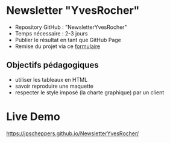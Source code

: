 # Newsletter "YvesRocher"

- Repository GitHub : "NewsletterYvesRocher"
- Temps nécessaire : 2-3 jours
- Publier le résultat en tant que GitHub Page
- Remise du projet via ce [formulaire](https://goo.gl/forms/0ZuXfIK8Jl4Nkltm2)

## Objectifs pédagogiques
- utiliser les tableaux en HTML
- savoir reproduire une maquette
- respecter le style imposé (la charte graphique) par un client

# Live Demo
https://jpscheppers.github.io/NewsletterYvesRocher/
